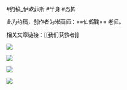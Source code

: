 #约稿_伊欧菲斯  #半身 #恐怖 

此为约稿，创作者为米画师：==仙鹤鞠== 老师。  

相关文章链接：[[我们获救者]]  

![](image_101.png)

![](image_173_1.png)

![](image_174_1.png)

![](image_200_1.png)